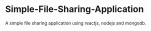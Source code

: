 # Simple-File-Sharing-Application
A simple file sharing application using reactjs, nodejs and mongodb.
